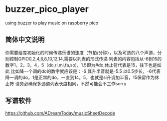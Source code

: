 # buzzer_pico_player
using buzzer to play music on raspberry pico
## 简体中文说明
你需要给库初始化的时候传递乐谱的速度（节拍/分钟），以及可选的八个声道，分别控制GPIO0,2,4,6,8,10,12,14,需要以列表的形式传递
列表的内容包括从-6到15的数字1，2，3，4，5（do,ri,mi,fa,so)，1.5即为#do,休止符代表是15，往下也是如此
比如降一个调的do的数字就应该是：-6
其升半音就是-5.5
以0.5步长，-6代表降一调的do，1是正常的do，一直到14。5，也就是si升调加半音，15保留作为休止符
请务必确保多通道列表长度相同，不然可能会不工作sorry

## 写谱软件
https://github.com/ADreamToday/musicSheetDecode
